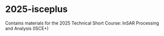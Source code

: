 # 2025-isceplus
Contains materials for the 2025 Technical Short Course: InSAR Processing and Analysis (ISCE+)
